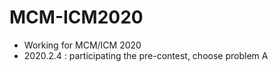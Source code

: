 # MCM-ICM2020
* Working for MCM/ICM 2020
* 2020.2.4 : participating the pre-contest, choose problem A
